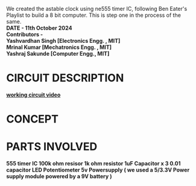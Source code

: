 We created the astable clock using ne555 timer IC, following Ben Eater's Playlist to build a 8 bit computer. This is step one in the process of the same.<br>
<b>DATE<b> - 11th October 2024 <br>
<b>Contributors <b>- <br>
Yashvardhan Singh [Electronics Engg. , MIT] <br>
Mrinal Kumar [Mechatronics Engg. , MIT] <br>
Yashraj Sakunde [Computer Engg., MIT]<br>

# CIRCUIT DESCRIPTION
[working circuit video](https://youtube.com/shorts/is5EWHqlPvY)
# CONCEPT

# PARTS INVOLVED

555 timer IC
100k ohm resisor 
1k ohm resistor
1uF Capacitor x 3
0.01 capacitor
LED
Potentiometer
5v Powersupply ( we used a 5/3.3V Power supply module powered by a 9V battery )
